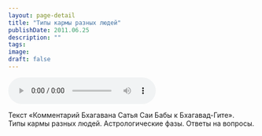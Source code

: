 ```yaml
---
layout: page-detail
title: "Типы кармы разных людей"
publishDate: 2011.06.25
description: ""
tags:
image:
draft: false
---
```


<audio title="2011.06.25 - Типы кармы разных людей.mp3" src="https://filer-api.advayta.org/v1.0/public/files/75922" controls=""></audio>

 Текст «Комментарий Бхагавана Сатья Саи Бабы к Бхагавад-Гите».  
Типы кармы разных людей. Астрологические фазы. Ответы на вопросы.   

  
